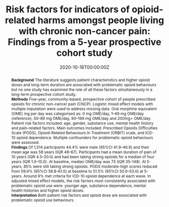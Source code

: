 ﻿---
title: "Risk factors for indicators of opioid-related harms amongst people living with chronic non-cancer pain: Findings from a 5-year prospective cohort study"
abstract: "**Background**
The literature suggests patient characteristics and higher opioid doses and long-term duration are associated with problematic opioid behaviours but no one study has examined the role of all these factors simultaneously in a long-term prospective cohort study.
<br>**Methods**
Five-year, community-based, prospective cohort of people prescribed opioids for chronic non-cancer pain (CNCP). Logistic mixed effect models with multiple imputation were used to address missing data. Oral morphine equivalent (OME) mg per day was categorised as: 0 mg OME/day, 1–49 mg OME/day (reference), 50–89 mg OME/day, 90–199 mg OME/day and 200mg+ OME/day. Patient risk factors included: age, gender, substance use, mental health history and pain-related factors. Main outcomes included: Prescribed Opioids Difficulties Scale (PODS), Opioid-Related Behaviours In Treatment (ORBIT) scale, and ICD-10 opioid dependence. Multiple confounders for problematic opioid behaviours were assessed.
<br>**Findings**
Of 1,514 participants 44.4% were male (95%CI 41.9–46.9) and their mean age was 58 years (IQR 48–67). Participants had a mean duration of pain of 10 years (IQR 4.5–20.0) and had been taking strong opioids for a median of four years (IQR 1.0–10.0). At baseline, median OME/day was 73 (IQR 35–148). At 5-years, 85% were still taking strong opioids. PODS moderate-high scores reduced from 59.9% (95%CI 58.8–61.0) at baseline to 51.5% (95%CI 50.0–53.0) at 5-years. Around 9% met criteria for ICD-10 opioid dependence at each wave. In adjusted mixed effect models, the risk factors most consistently associated with problematic opioid use were: younger age, substance dependence, mental health histories and higher opioid doses.
<br>**Interpretation**
Both patient risk factors and opioid dose are associated with problematic opioid use behaviours."
authors:
- Gabrielle Campbell
- Firouzeh Noghrehchi
- Suzanne Nielsen
- admin
- Raimondo Bruno
- Nicholas Lintzeris
- Milton Cohen
- Fiona Blyth
- Wayne Hall
- Briony Larance
- Phillip Hungerford
- Timothy Dobbins
- Michael Farrell
- Louisa Degenhardt
date: "2020-10-16T00:00:00Z"
doi: "10.1016/j.eclinm.2020.100592"
featured: false
image:
  focal_point: ""
  preview_only: false
projects:
- POINT
publication: 'EClinicalMedicine'
publication_short: ""
publication_types:
- "2"
publishDate: "2020-10-16T00:00:00Z"
summary: An examination of factors associated with problematic opioid use, among those suffering from chronic non-cancer pain.
tags:
- Opioids
- Chronic disease
- Longitudinal cohort study
url_source: "https://www.sciencedirect.com/science/article/pii/S2589537020303369"
---
